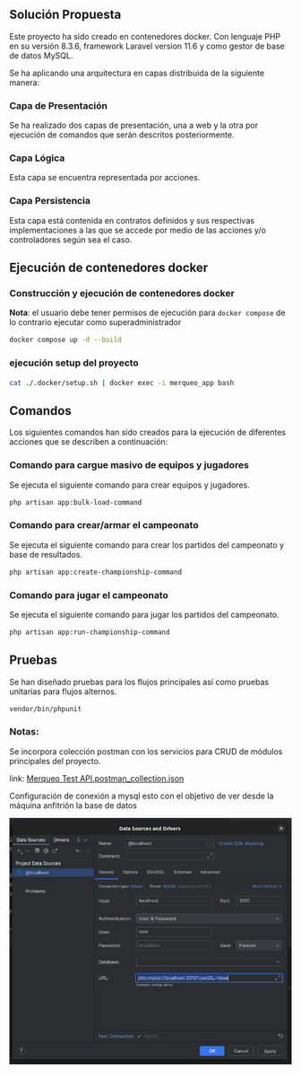 ## Solución Propuesta
Este proyecto ha sido creado en contenedores docker. Con lenguaje PHP en su versión 8.3.6, 
framework Laravel version 11.6 y como gestor de base de datos MySQL.

Se ha aplicando una arquitectura en capas distribuida de la siguiente manera:

### Capa de Presentación
Se ha realizado dos capas de presentación, una a web y la otra por ejecución de comandos que serán descritos posteriormente.

### Capa Lógica
Esta capa se encuentra representada por acciones.

### Capa Persistencia
Esta capa está contenida en contratos definidos y sus respectivas implementaciones a las que se accede por medio de las acciones 
y/o controladores según sea el caso.

## Ejecución de contenedores docker

### Construcción y ejecución de contenedores docker
**Nota**: el usuario debe tener permisos de ejecución para ``docker compose`` de lo contrario ejecutar como superadministrador

```bash
docker compose up -d --build
```

### ejecución setup del proyecto
```bash
cat ./.docker/setup.sh | docker exec -i merqueo_app bash
```

## Comandos

Los siguientes comandos han sido creados para la ejecución de diferentes acciones que se describen a continuación:

### Comando para cargue masivo de equipos y jugadores

Se ejecuta el siguiente comando para crear equipos y jugadores.

```bash
php artisan app:bulk-load-command
```

### Comando para crear/armar el campeonato

Se ejecuta el siguiente comando para crear los partidos del campeonato y base de resultados.

```bash
php artisan app:create-championship-command
```

### Comando para jugar el campeonato

Se ejecuta el siguiente comando para jugar los partidos del campeonato.

```bash
php artisan app:run-championship-command
```
## Pruebas

Se han diseñado pruebas para los flujos principales así como pruebas unitarias para flujos alternos.

```bash
vendor/bin/phpunit
```


### Notas:

Se incorpora colección postman con los servicios para CRUD de módulos principales del proyecto.

link: [Merqueo Test API.postman_collection.json](docs%2FMerqueo%20Test%20API.postman_collection.json)

Configuración de conexión a mysql esto con el objetivo de ver desde la máquina anfitrión la base de datos

![img.png](./docs/mysql_connect_service.png)

